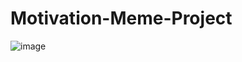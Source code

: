 # Motivation-Meme-Project

![image](https://github.com/DAMASSDEV/Motivation-Meme-Project/assets/168662030/aba7795f-e535-4d25-bc0d-38b457ea7d33)
